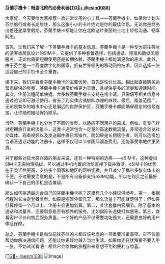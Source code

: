 **芬蘭手機卡：畅游北欧的必备利器[[TG💪+ @esim1088](https://t.me/s/esim1088)]**

大家好，今天要给大家推荐一款非常实用的小工具——芬蘭手機卡。如果你计划去芬兰旅行或者长期居住，那么这张小小的卡片绝对是你的最佳伴侣。无论你是商务出差还是享受假期，芬蘭手機卡都能让你在北欧这片美丽的土地上轻松沟通、畅享网络。

首先，让我们来了解一下芬蘭手機卡的基本信息。芬蘭手機卡是一种专为前往芬兰的游客或居民设计的SIM卡，它提供了多种套餐选择，包括通话、短信和数据流量服务。无论你需要短期使用还是长期依赖，芬蘭手機卡都能满足你的需求。此外，由于芬兰是一个高度数字化的国家，拥有世界领先的移动网络技术，因此选择一张适合自己的手机卡至关重要。

接下来，我们来看看芬蘭手機卡的主要优势。首先是性价比高。相比起直接购买运营商提供的套餐，芬蘭手機卡通常价格更为实惠，且提供更多的流量和通话时间。其次，注册流程简单快捷。大多数芬蘭手機卡支持在线申请，只需填写相关信息并通过验证即可激活使用，省去了到实体店铺排队办理的麻烦。最后，覆盖范围广。无论是繁华的城市中心还是偏远的自然保护区，芬蘭手機卡都能确保稳定的信号连接，让你随时随地保持联系。

当然，芬蘭手機卡也分为了不同的类型，以适应不同用户的需求。例如，有专门针对短期旅行者的流量卡，这类卡通常包含一定量的高速数据流量，非常适合浏览社交媒体、观看视频以及发送邮件等日常操作。而如果是长期居住者，则可以选择包含语音通话功能的注册卡，这样不仅可以节省国际漫游费用，还能享受本地优惠资费。

对于那些对技术感兴趣的朋友来说，还有一种特别的选择——eSIM卡。这种虚拟SIM卡无需物理插拔，可以通过手机内置的功能直接下载并激活。eSIM卡的优势在于灵活性更高，支持多个国家和地区的网络切换，并且减少了携带多张实体卡的不便。不过需要注意的是，不是所有设备都支持eSIM功能，所以在购买之前最好确认一下自己的手机是否兼容。

那么如何挑选最适合自己的芬蘭手機卡呢？这里有几个小建议供参考。第一，根据行程时长决定套餐类型。如果是短暂停留几天，那么流量卡可能就足够了；但如果打算停留一个月以上，注册卡会更加划算。第二，关注套餐内容细节。除了基本的通话和流量外，还要留意是否有额外的服务，比如国际长途拨打优惠等。第三，查看客户评价和售后服务质量。一个好的产品不仅需要功能强大，还需要良好的用户体验保障。

总之，芬蘭手機卡是每位前往芬兰的人都应该考虑的一项重要准备事项。它不仅能帮助你解决通信问题，还能让你更好地融入当地生活。如果你还在犹豫要不要入手一张，不妨试试看吧！相信它会给你的旅程带来意想不到的便利与惊喜。

[[TG💪+ @esim1088](https://t.me/s/esim1088) ![Image](https://i.postimg.cc/4NQfJmqS/Snipaste-2025-05-13-00-14-12.png)]